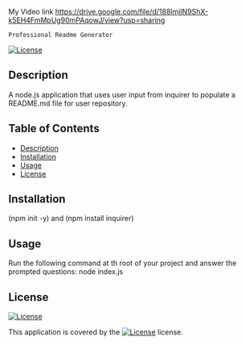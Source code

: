 My Video link
https://drive.google.com/file/d/188lmjIN9ShX-k5EH4FmMpUg90mPAqowJ/view?usp=sharing


    Professional Readme Generator
  
[![License](https://img.shields.io/badge/License-BSD_3--Clause-orange.svg)](https://opensource.org/licenses/BSD-3-Clause)<br />

## Description
 A node.js application that uses user input from inquirer to populate a README.md file for user repository.

## Table of Contents
- [Description](#description)
- [Installation](#installation)
- [Usage](#usage)
- [License](#license)

## Installation
 (npm init -y) and (npm install inquirer)

## Usage
 Run the following command at th root of your project and answer the prompted questions: node index.js

## License
[![License](https://img.shields.io/badge/License-BSD_3--Clause-orange.svg)](https://opensource.org/licenses/BSD-3-Clause)
<br />

This application is covered by the [![License](https://img.shields.io/badge/License-BSD_3--Clause-orange.svg)](https://opensource.org/licenses/BSD-3-Clause) license. 
